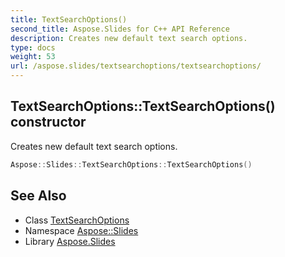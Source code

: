 ```yaml
---
title: TextSearchOptions()
second_title: Aspose.Slides for C++ API Reference
description: Creates new default text search options.
type: docs
weight: 53
url: /aspose.slides/textsearchoptions/textsearchoptions/
---
```

## TextSearchOptions::TextSearchOptions() constructor


Creates new default text search options.

```cpp
Aspose::Slides::TextSearchOptions::TextSearchOptions()
```

## See Also

* Class [TextSearchOptions](../)
* Namespace [Aspose::Slides](../../)
* Library [Aspose.Slides](../../../)